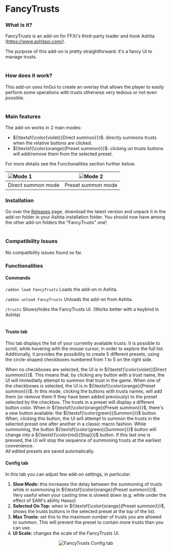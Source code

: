 # FancyTrusts

### What is it?
FancyTrusts is an add-on for FFXI's third-party loader and hook Ashita (https://www.ashitaxi.com/).

The purpose of this add-on is pretty straightforward: it's a fancy UI to manage trusts.
<br></br>

### How does it work?
This add-on uses ImGui to create an overlay that allows the player to easily perform some operations with trusts otherwise very tedious or not even possible.
<br></br>

### Main features
The add-on works in 2 main modes:
<ul>
	<li>${\textsf{\color{violet}{Direct summon}}}$: directly summons trusts when the relative buttons are clicked.</li>
	<li>${\textsf{\color{orange}{Preset summon}}}$: clicking un trusts buttons will add/remove them from the selected preset.</li>
</ul>

For more details see the Functionalities section further below.

![Mode 1](https://github.com/ariel-logos/FancyTrusts/assets/78350872/bb3bac77-ef96-488c-803b-f85179cf42e7) | ![Mode 2](https://github.com/ariel-logos/FancyTrusts/assets/78350872/aa9f98a2-784f-4993-9de9-06d9cf3aa8e4)
:------------------|------------------
Direct summon mode | Preset summon mode

### Installation
Go over the <a href="https://github.com/ariel-logos/FancyTrusts/releases" target="_blank">Releases</a> page, download the latest version and unpack it in the add-on folder in your Ashita installation folder. You should now have among the other add-on folders the "FancyTrusts" one!
<br></br>

### Compatibility Issues
No compatibility issues found so far.

### Functionalities

#### Commands
```/addon load FancyTrusts``` Loads the add-on in Ashita.

```/addon unload FancyTrusts``` Unloads the add-on from Ashita.

```/trusts``` Shows/hides the FancyTrusts UI. (Works better with a keybind in Ashita)
<br></br>
#### Trusts tab
This tab displays the list of your currently available trusts. It is possible to scroll, while hovering with the mouse cursor, in order to explore the full list.\
Additionally, it provides the possibility to create 5 different presets, using the circle-shaped checkboxes numbered from 1 to 5 on the right side.

When no checkboxes are selected, the UI is in ${\textsf{\color{violet}{Direct summon}}}$. This means that, by clicking any button with a trust name, the UI will immediatly attempt to summon that trust in the game. When one of the checkboxes is selected, the UI is in ${\textsf{\color{orange}{Preset summon}}}$. In this mode, clicking the buttons with trusts names, will add them (or remove them if they have been added previously) to the preset selected by the checkbox. The trusts in a preset will display a different button color. When in ${\textsf{\color{orange}{Preset summon}}}$, there's a new button available: the ${\textsf{\color{green}{Summon}}}$ button. When, clicking this button, the UI will attempt to summon the trusts in the selected preset one after another in a classic macro fashion. While summoning, the button ${\textsf{\color{green}{Summon}}}$ button will change into a ${\textsf{\color{red}{Stop}}}$ button. If this last one is pressed, the UI will stop the sequence of summoning trusts at the earliest convenience.\
All edited presets are saved automatically.

#### Config tab
In this tab you can adjust few add-on settings, in particular:
<ol>
  <li><b>Slow Mode:</b> this increases the delay between the summoning of trusts while in summoning in  ${\textsf{\color{orange}{Preset summon}}}$. Very useful when your casting time is slowed down (e.g. while under the effect of SAM's ability Hasso)</li>
  <li><b>Selected On Top:</b> when in ${\textsf{\color{orange}{Preset summon}}}$, shows the trusts buttons in the selected preset at the top of the list.</li>
  <li><b>Max Trusts:</b> set this to the maximum number of trusts you are allowed to summon. This will prevent the preset to contain more trusts than you can use.</li>
  <li><b>UI Scale:</b> changes the scale of the FancyTrusts UI.</li>
</ol>
<p align="center">
<img src="https://github.com/ariel-logos/FancyTrusts/assets/78350872/088691bf-e6a7-4e6d-9d41-968ff3b2137d" alt="FancyTrusts Config tab"/>
</p>
